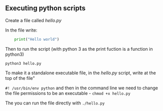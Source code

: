 ## Executing python scripts

Create a file called *hello.py*

In the file write:

```python
	print("Hello world")
```

Then to run the script (with python 3 as the print fuction is a function in python3)

`python3 hello.py`

To make it a standalone executable file, in the *hello.py* script, write at the top of the file"

`#! /usr/bin/env python` and then in the command line we need to change the file permissions to be an executable - `chmod +x hello.py`

The you can run the file directly with `./hello.py`
